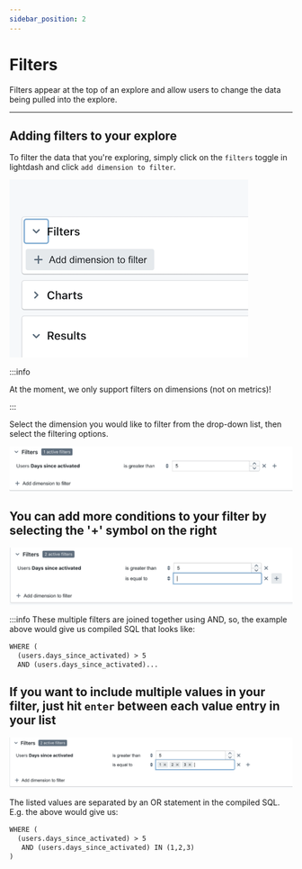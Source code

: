 ```yaml
---
sidebar_position: 2
---
```


# Filters

Filters appear at the top of an explore and allow users to change the data being pulled into the explore.

---

## Adding filters to your explore

To filter the data that you're exploring, simply click on the `filters` toggle in lightdash and click `add dimension to filter`.

![screenshot-filters-view](assets/screenshot-filters-view.png)

:::info

At the moment, we only support filters on dimensions (not on metrics)!

:::

Select the dimension you would like to filter from the drop-down list, then select the filtering options.

![screenshot-filters-example](assets/screenshot-filters-example.png)

## You can add more conditions to your filter by selecting the '+' symbol on the right

![screenshot-add-filters](assets/screenshot-add-filters.png)

:::info
These multiple filters are joined together using AND, so, the example above would give us compiled SQL that looks like:
```
WHERE (
  (users.days_since_activated) > 5
  AND (users.days_since_activated)...
```

## If you want to include multiple values in your filter, just hit `enter` between each value entry in your list

![screenshot-multiple-values-filter](assets/screenshot-multiple-values-filter.png)

The listed values are separated by an OR statement in the compiled SQL. E.g. the above would give us:
```
WHERE (
  (users.days_since_activated) > 5
   AND (users.days_since_activated) IN (1,2,3)
)
```
